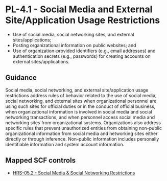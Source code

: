 # PL-4.1 - Social Media and External Site/Application Usage Restrictions
- Use of social media, social networking sites, and external sites/applications;
- Posting organizational information on public websites; and
- Use of organization-provided identifiers (e.g., email addresses) and authentication secrets (e.g., passwords) for creating accounts on external sites/applications.
## Guidance
Social media, social networking, and external site/application usage restrictions address rules of behavior related to the use of social media, social networking, and external sites when organizational personnel are using such sites for official duties or in the conduct of official business, when organizational information is involved in social media and social networking transactions, and when personnel access social media and networking sites from organizational systems. Organizations also address specific rules that prevent unauthorized entities from obtaining non-public organizational information from social media and networking sites either directly or through inference. Non-public information includes personally identifiable information and system account information.
## Mapped SCF controls
- [HRS-05.2 - Social Media & Social Networking Restrictions](../scf/hrs-052-socialmedia&socialnetworkingrestrictions.md)